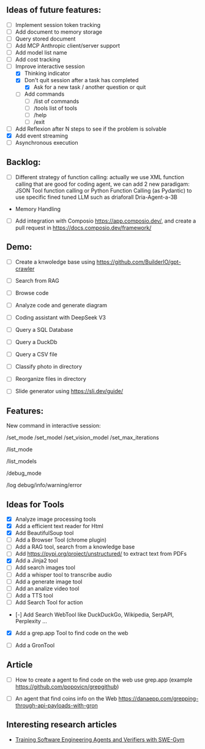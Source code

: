 ## Ideas of future features:

- [ ] Implement session token tracking
- [ ] Add document to memory storage
- [ ] Query stored document
- [ ] Add MCP Anthropic client/server support
- [ ] Add model list name 
- [ ] Add cost tracking
- [ ] Improve interactive session
    - [X] Thinking indicator
    - [X] Don't quit session after a task has completed 
        - [X] Ask for a new task / another question or quit 
    - [ ] Add commands 
        - [ ] /list of commands
        - [ ] /tools list of tools
        - [ ] /help
        - [ ] /exit
- [ ] Add Reflexion after N steps to see if the problem is solvable
- [X] Add event streaming
- [ ] Asynchronous execution

## Backlog:

- [ ] Different strategy of function calling: actually we use XML function calling that are good for coding agent, we can add 2 new paradigam: JSON Tool function calling or Python Function Calling (as Pydantic) to use specific fined tuned LLM such as driaforall Dria-Agent-a-3B
- Memory Handling 
- [ ] Add integration with Composio https://app.composio.dev/, and create a pull request in https://docs.composio.dev/framework/ 


## Demo:

- [ ] Create a knwoledge base using https://github.com/BuilderIO/gpt-crawler 
- [ ] Search from RAG
- [ ] Browse code 
- [ ] Analyze code and generate diagram
- [ ] Coding assistant with DeepSeek V3
- [ ] Query a SQL Database
- [ ] Query a DuckDb 
- [ ] Query a CSV file
- [ ] Classify photo in directory
- [ ] Reorganize files in directory
- [ ] Slide generator using https://sli.dev/guide/ 


## Features:

New command in interactive session:

/set_mode 
/set_model
/set_vision_model
/set_max_iterations

/list_mode

/list_models

/debug_mode

/log debug/info/warning/error


## Ideas for Tools

- [X] Analyze image processing tools
- [X] Add a efficient text reader for Html
- [X] Add BeautifulSoup tool
- [ ] Add a Browser Tool (chrome plugin)
- [ ] Add a RAG tool, search from a knowledge base
- [ ] Add https://pypi.org/project/unstructured/ to extract text from PDFs
- [X] Add a Jinja2 tool
- [ ] Add search images tool
- [ ] Add a whisper tool to transcribe audio
- [ ] Add a generate image tool
- [ ] Add an analize video tool
- [ ] Add a TTS tool
- [ ] Add Search Tool for action
- [-] Add Search WebTool like DuckDuckGo, Wikipedia, SerpAPI, Perplexity ...
- [X] Add a grep.app Tool to find code on the web
- [ ] Add a GronTool 



## Article

- [ ] How to create a agent to find code on the web use grep.app (example https://github.com/popovicn/grepgithub)
- [ ] An agent that find coins info on the Web https://danaepp.com/grepping-through-api-payloads-with-gron 



## Interesting research articles

- [Training Software Engineering Agents and Verifiers with SWE-Gym](https://arxiv.org/pdf/2412.21139)